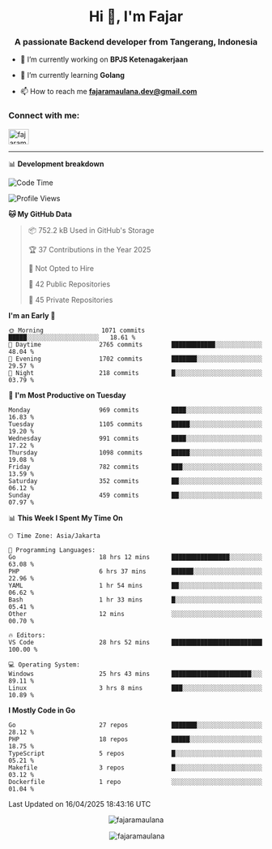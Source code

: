 <h1 align="center">Hi 👋, I'm Fajar</h1>
<h3 align="center">A passionate Backend developer from Tangerang, Indonesia</h3>

<!-- <p align="left"> <img src="https://komarev.com/ghpvc/?username=fajaramaulana&label=Profile%20views&color=0e75b6&style=flat" alt="fajaramaulana" /> </p> -->

- 🔭 I’m currently working on **BPJS Ketenagakerjaan**

- 🌱 I’m currently learning **Golang**

- 📫 How to reach me **fajaramaulana.dev@gmail.com**

<h3 align="left">Connect with me:</h3>
<p align="left">
<a href="https://linkedin.com/in/fajar-agus-maulana-73533a180/" target="blank"><img align="center" src="https://raw.githubusercontent.com/rahuldkjain/github-profile-readme-generator/master/src/images/icons/Social/linked-in-alt.svg" alt="fajaramaulana" height="30" width="40" /></a>
</p>

-------

📊 **Development breakdown**
<!--START_SECTION:waka-->
![Code Time](http://img.shields.io/badge/Code%20Time-2%2C897%20hrs%2022%20mins-blue)

![Profile Views](http://img.shields.io/badge/Profile%20Views-0-blue)

**🐱 My GitHub Data** 

> 📦 752.2 kB Used in GitHub's Storage 
 > 
> 🏆 37 Contributions in the Year 2025
 > 
> 🚫 Not Opted to Hire
 > 
> 📜 42 Public Repositories 
 > 
> 🔑 45 Private Repositories 
 > 
**I'm an Early 🐤** 

```text
🌞 Morning                1071 commits        █████░░░░░░░░░░░░░░░░░░░░   18.61 % 
🌆 Daytime                2765 commits        ████████████░░░░░░░░░░░░░   48.04 % 
🌃 Evening                1702 commits        ███████░░░░░░░░░░░░░░░░░░   29.57 % 
🌙 Night                  218 commits         █░░░░░░░░░░░░░░░░░░░░░░░░   03.79 % 
```
📅 **I'm Most Productive on Tuesday** 

```text
Monday                   969 commits         ████░░░░░░░░░░░░░░░░░░░░░   16.83 % 
Tuesday                  1105 commits        █████░░░░░░░░░░░░░░░░░░░░   19.20 % 
Wednesday                991 commits         ████░░░░░░░░░░░░░░░░░░░░░   17.22 % 
Thursday                 1098 commits        █████░░░░░░░░░░░░░░░░░░░░   19.08 % 
Friday                   782 commits         ███░░░░░░░░░░░░░░░░░░░░░░   13.59 % 
Saturday                 352 commits         ██░░░░░░░░░░░░░░░░░░░░░░░   06.12 % 
Sunday                   459 commits         ██░░░░░░░░░░░░░░░░░░░░░░░   07.97 % 
```


📊 **This Week I Spent My Time On** 

```text
🕑︎ Time Zone: Asia/Jakarta

💬 Programming Languages: 
Go                       18 hrs 12 mins      ████████████████░░░░░░░░░   63.08 % 
PHP                      6 hrs 37 mins       ██████░░░░░░░░░░░░░░░░░░░   22.96 % 
YAML                     1 hr 54 mins        ██░░░░░░░░░░░░░░░░░░░░░░░   06.62 % 
Bash                     1 hr 33 mins        █░░░░░░░░░░░░░░░░░░░░░░░░   05.41 % 
Other                    12 mins             ░░░░░░░░░░░░░░░░░░░░░░░░░   00.70 % 

🔥 Editors: 
VS Code                  28 hrs 52 mins      █████████████████████████   100.00 % 

💻 Operating System: 
Windows                  25 hrs 43 mins      ██████████████████████░░░   89.11 % 
Linux                    3 hrs 8 mins        ███░░░░░░░░░░░░░░░░░░░░░░   10.89 % 
```

**I Mostly Code in Go** 

```text
Go                       27 repos            ███████░░░░░░░░░░░░░░░░░░   28.12 % 
PHP                      18 repos            █████░░░░░░░░░░░░░░░░░░░░   18.75 % 
TypeScript               5 repos             █░░░░░░░░░░░░░░░░░░░░░░░░   05.21 % 
Makefile                 3 repos             █░░░░░░░░░░░░░░░░░░░░░░░░   03.12 % 
Dockerfile               1 repo              ░░░░░░░░░░░░░░░░░░░░░░░░░   01.04 % 
```




 Last Updated on 16/04/2025 18:43:16 UTC
<!--END_SECTION:waka-->
<p align="center"><img align="center" src="https://github-readme-stats.vercel.app/api/top-langs?username=fajaramaulana&show_icons=true&locale=en&layout=compact" alt="fajaramaulana" /></p>

<p align="center">&nbsp;<img align="center" src="https://github-readme-stats.vercel.app/api?username=fajaramaulana&show_icons=true&locale=en" alt="fajaramaulana" /></p>
